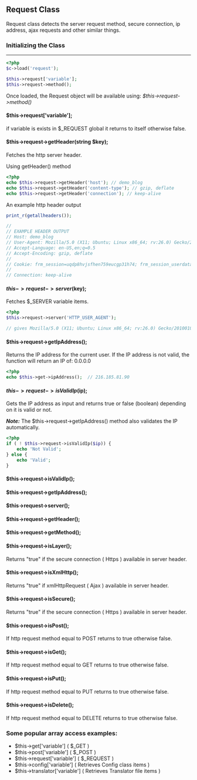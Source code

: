 
## Request Class

Request class detects the server request method, secure connection, ip address, ajax requests and other similar things.

### Initializing the Class

------

```php
<?php
$c->load('request');

$this->request['variable'];
$this->request->method();
```

Once loaded, the Request object will be available using: <dfn>$this->request->method()</dfn>

#### $this->request['variable'];

if variable is exists in $_REQUEST global it returns to itself otherwise false.

#### $this->request->getHeader(string $key);

Fetches the http server header.

Using getHeader() method

```php
<?php
echo $this->request->getHeader('host'); // demo_blog
echo $this->request->getHeader('content-type'); // gzip, deflate
echo $this->request->getHeader('connection'); // keep-alive
```
An example http header output

```php
print_r(getallheaders());

// 
// EXAMPLE HEADER OUTPUT
// Host: demo_blog 
// User-Agent: Mozilla/5.0 (X11; Ubuntu; Linux x86_64; rv:26.0) Gecko/20100101 Firefox/26.0 Accept: text/html,application/xhtml+xml,application/xml;q=0.9,*/\*;q=0.8
// Accept-Language: en-US,en;q=0.5 
// Accept-Encoding: gzip, deflate 
// 
// Cookie: frm_session=uqdp8hvjsfhen759eucgp31h74; frm_session_userdata=a%3A4%3A%7Bs%3A10%3A%22session_id%22%3Bs%3A26%3A%22uqdp8hvjsfhen759eucgp31h74%22%3Bs%3A10%3A%22ip_address%22%3Bs%3A9%3A%22127.0.0.1%22%3Bs%3A10%3A%22user_agent%22%3Bs%3A50%3A%22Mozilla%2F5.0+%28X11%3B+Ubuntu%3B+Linux+x86_64%3B+rv%3A26.0%29+G%22%3Bs%3A13%3A%22last_activity%22%3Bi%3A1389947182%3B%7D75f0224d5214efb875c685a30eda7f06
// 
// Connection: keep-alive 
```

#### $this->request->server($key);

Fetches $_SERVER variable items.

```php
<?php
$this->request->server('HTTP_USER_AGENT');  

// gives Mozilla/5.0 (X11; Ubuntu; Linux x86_64; rv:26.0) Gecko/20100101 Firefox/26.0 
```

#### $this->request->getIpAddress();

Returns the IP address for the current user. If the IP address is not valid, the function will return an IP of: 0.0.0.0

```php
<?php
echo $this->get->ipAddress();  // 216.185.81.90
```

#### $this->request->isValidIp($ip);

Gets the IP address as input and returns true or false (boolean) depending on it is valid or not. 

***Note:*** The $this->request->getIpAddress() method also validates the IP automatically.

```php
<?php
if ( ! $this->request->isValidIp($ip)) {
	echo 'Not Valid';
} else {
	echo 'Valid';
}
```

#### $this->request->isValidIp();

#### $this->request->getIpAddress();

#### $this->request->server();

#### $this->request->getHeader();

#### $this->request->getMethod();

#### $this->request->isLayer();

Returns "true" if the secure connection ( Https ) available in server header.

#### $this->request->isXmlHttp();

Returns "true" if xmlHttpRequest ( Ajax ) available in server header.

#### $this->request->isSecure();

Returns "true" if the secure connection ( Https ) available in server header.

#### $this->request->isPost();

If http request method equal to POST returns to true otherwise false.

#### $this->request->isGet();

If http request method equal to GET returns to true otherwise false.

#### $this->request->isPut();

If http request method equal to PUT returns to true otherwise false.

#### $this->request->isDelete();

If http request method equal to DELETE returns to true otherwise false.


### Some popular array access examples:

* $this->get['variable']  ( $_GET )
* $this->post['variable']  ( $_POST )
* $this->request['variable']  ( $_REQUEST )
* $this->config['variable']  ( Retrieves Config class items )
* $this->translator['variable']  ( Retrieves Translator file items )